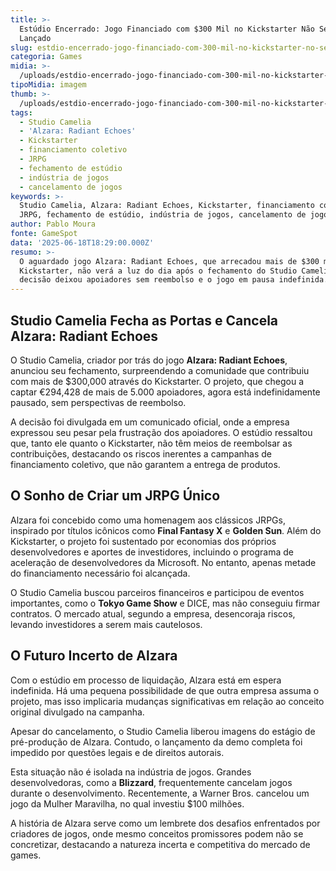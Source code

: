 ```yaml
---
title: >-
  Estúdio Encerrado: Jogo Financiado com $300 Mil no Kickstarter Não Será
  Lançado
slug: estdio-encerrado-jogo-financiado-com-300-mil-no-kickstarter-no-ser-lanado
categoria: Games
midia: >-
  /uploads/estdio-encerrado-jogo-financiado-com-300-mil-no-kickstarter-no-ser-lanado-thumb.jpeg
tipoMidia: imagem
thumb: >-
  /uploads/estdio-encerrado-jogo-financiado-com-300-mil-no-kickstarter-no-ser-lanado-thumb.jpeg
tags:
  - Studio Camelia
  - 'Alzara: Radiant Echoes'
  - Kickstarter
  - financiamento coletivo
  - JRPG
  - fechamento de estúdio
  - indústria de jogos
  - cancelamento de jogos
keywords: >-
  Studio Camelia, Alzara: Radiant Echoes, Kickstarter, financiamento coletivo,
  JRPG, fechamento de estúdio, indústria de jogos, cancelamento de jogos
author: Pablo Moura
fonte: GameSpot
data: '2025-06-18T18:29:00.000Z'
resumo: >-
  O aguardado jogo Alzara: Radiant Echoes, que arrecadou mais de $300 mil no
  Kickstarter, não verá a luz do dia após o fechamento do Studio Camelia. A
  decisão deixou apoiadores sem reembolso e o jogo em pausa indefinida.
---
```


## Studio Camelia Fecha as Portas e Cancela Alzara: Radiant Echoes

O Studio Camelia, criador por trás do jogo **Alzara: Radiant Echoes**, anunciou seu fechamento, surpreendendo a comunidade que contribuiu com mais de $300,000 através do Kickstarter. O projeto, que chegou a captar €294,428 de mais de 5.000 apoiadores, agora está indefinidamente pausado, sem perspectivas de reembolso.

A decisão foi divulgada em um comunicado oficial, onde a empresa expressou seu pesar pela frustração dos apoiadores. O estúdio ressaltou que, tanto ele quanto o Kickstarter, não têm meios de reembolsar as contribuições, destacando os riscos inerentes a campanhas de financiamento coletivo, que não garantem a entrega de produtos.

## O Sonho de Criar um JRPG Único

Alzara foi concebido como uma homenagem aos clássicos JRPGs, inspirado por títulos icônicos como **Final Fantasy X** e **Golden Sun**. Além do Kickstarter, o projeto foi sustentado por economias dos próprios desenvolvedores e aportes de investidores, incluindo o programa de aceleração de desenvolvedores da Microsoft. No entanto, apenas metade do financiamento necessário foi alcançada.

O Studio Camelia buscou parceiros financeiros e participou de eventos importantes, como o **Tokyo Game Show** e DICE, mas não conseguiu firmar contratos. O mercado atual, segundo a empresa, desencoraja riscos, levando investidores a serem mais cautelosos.

## O Futuro Incerto de Alzara

Com o estúdio em processo de liquidação, Alzara está em espera indefinida. Há uma pequena possibilidade de que outra empresa assuma o projeto, mas isso implicaria mudanças significativas em relação ao conceito original divulgado na campanha.

Apesar do cancelamento, o Studio Camelia liberou imagens do estágio de pré-produção de Alzara. Contudo, o lançamento da demo completa foi impedido por questões legais e de direitos autorais.

Esta situação não é isolada na indústria de jogos. Grandes desenvolvedoras, como a **Blizzard**, frequentemente cancelam jogos durante o desenvolvimento. Recentemente, a Warner Bros. cancelou um jogo da Mulher Maravilha, no qual investiu $100 milhões.

A história de Alzara serve como um lembrete dos desafios enfrentados por criadores de jogos, onde mesmo conceitos promissores podem não se concretizar, destacando a natureza incerta e competitiva do mercado de games.

